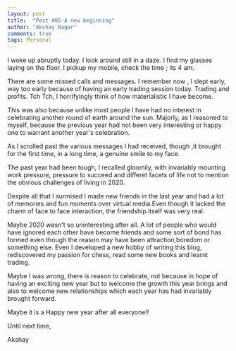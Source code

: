 ```yaml
---
layout: post
title:  "Post #05-A new beginning"
author: "Akshay Nagar"
comments: true
tags: Personal
---
```


I woke up abruptly today. I look around still in a daze. I find my glasses laying on the floor. I pickup my mobile, check the time ; its 4 am. 

There are some missed calls and messages.
I remember now , I slept  early, way too early because of having an early trading session today.
Trading and profits. Tch Tch, I horrifyingly think of how materialistic I have become.

This was also because unlike most people I have had no interest in celebrating another round of earth around the sun. Majorly, as I reasoned to myself, because the previous 
year had not been very interesting or happy one to warrant another year's celebration.

As I scrolled past the various messages I had received, though ,it brought for the first time, in a long time, a genuine smile to my face. 

The past year had been tough, I recalled gloomily, with invariably mounting work pressure, pressure to succeed and differet facets of life not to mention the obvious challenges of living in 2020. 

Despite all that I surmised I made new friends in the last year and had a lot of memories and fun moments over virtual media.Even though it lacked the charm of face to face interaction, the friendship itself was very real. 

Maybe 2020 wasn't so uninteresting after all.
A lot of people who would have ignored each other have become friends and some sort of bond has formed even though the reason may have been attraction,boredom or something else.
Even I developed a new hobby of writing this blog, rediscovered my passion for chess, read some new books and learnt trading.

Maybe I was wrong, there is reason to celebrate, not because in hope of having an exciting new year but to welcome the growth this year brings and also to welcome new relationships which each year has had invariably brought forward.

Maybe it is a Happy new year after all everyone!!

Until next time, 

Akshay

